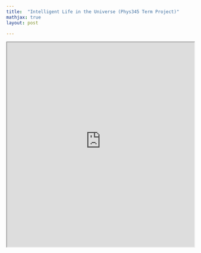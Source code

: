 ```yaml
---
title:  "Intelligent Life in the Universe (Phys345 Term Project)"
mathjax: true
layout: post

---
```


 <iframe src ="https://alierenkayhanbouncet.blogspot.com/2022/06/intelligent-life-in-universe-phys345.html" width="100%" height="550"> </iframe>
